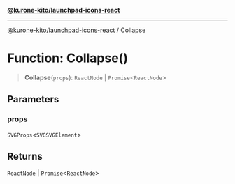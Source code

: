 [**@kurone-kito/launchpad-icons-react**](../README.md)

***

[@kurone-kito/launchpad-icons-react](../globals.md) / Collapse

# Function: Collapse()

> **Collapse**(`props`): `ReactNode` \| `Promise`\<`ReactNode`\>

## Parameters

### props

`SVGProps`\<`SVGSVGElement`\>

## Returns

`ReactNode` \| `Promise`\<`ReactNode`\>
